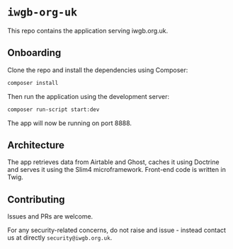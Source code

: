 # `iwgb-org-uk`
This repo contains the application serving iwgb.org.uk.

## Onboarding
Clone the repo and install the dependencies using Composer:
```bash
composer install
```

Then run the application using the development server:
```bash
composer run-script start:dev
```

The app will now be running on port 8888.

## Architecture
The app retrieves data from Airtable and Ghost, caches it using Doctrine and serves it using the Slim4 microframework. Front-end code is written in Twig.

## Contributing
Issues and PRs are welcome.

For any security-related concerns, do not raise and issue - instead contact us at directly `security@iwgb.org.uk`.